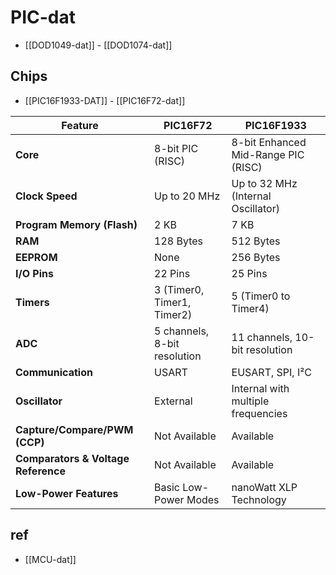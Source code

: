 
# PIC-dat 

- [[DOD1049-dat]] - [[DOD1074-dat]]


## Chips 

- [[PIC16F1933-DAT]] - [[PIC16F72-dat]]


| Feature                               | **PIC16F72**                               | **PIC16F1933**                           |
|-------------------------------------|-----------------------------------------|---------------------------------------|
| **Core**                            | 8-bit PIC (RISC)                         | 8-bit Enhanced Mid-Range PIC (RISC)   |
| **Clock Speed**                     | Up to 20 MHz                             | Up to 32 MHz (Internal Oscillator)    |
| **Program Memory (Flash)**          | 2 KB                                     | 7 KB                                  |
| **RAM**                             | 128 Bytes                                | 512 Bytes                             |
| **EEPROM**                          | None                                    | 256 Bytes                             |
| **I/O Pins**                        | 22 Pins                                 | 25 Pins                               |
| **Timers**                          | 3 (Timer0, Timer1, Timer2)              | 5 (Timer0 to Timer4)                  |
| **ADC**                             | 5 channels, 8-bit resolution            | 11 channels, 10-bit resolution       |
| **Communication**                   | USART                                   | EUSART, SPI, I²C                      |
| **Oscillator**                      | External                                | Internal with multiple frequencies    |
| **Capture/Compare/PWM (CCP)**       | Not Available                           | Available                             |
| **Comparators & Voltage Reference** | Not Available                           | Available                             |
| **Low-Power Features**              | Basic Low-Power Modes                   | nanoWatt XLP Technology               |


## ref 

- [[MCU-dat]]